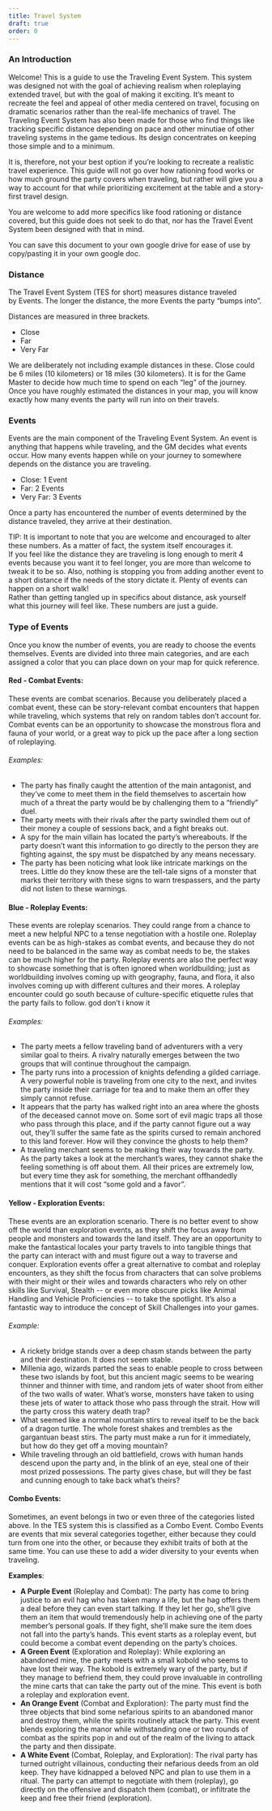 ```yaml
---
title: Travel System
draft: true
order: 0
---
```



### An Introduction

Welcome! This is a guide to use the Traveling Event System. This system was designed not with the goal of achieving realism when roleplaying extended travel, but with the goal of making it exciting. It’s meant to recreate the feel and appeal of other media centered on travel, focusing on dramatic scenarios rather than the real-life mechanics of travel. The Traveling Event System has also been made for those who find things like tracking specific distance depending on pace and other minutiae of other traveling systems in the game tedious. Its design concentrates on keeping those simple and to a minimum.

It is, therefore, not your best option if you’re looking to recreate a realistic travel experience. This guide will not go over how rationing food works or how much ground the party covers when traveling, but rather will give you a way to account for that while prioritizing excitement at the table and a story-first travel design.

You are welcome to add more specifics like food rationing or distance covered, but this guide does not seek to do that, nor has the Travel Event System been designed with that in mind.

You can save this document to your own google drive for ease of use by copy/pasting it in your own google doc.

### Distance

The Travel Event System (TES for short) measures distance traveled by Events. The longer the distance, the more Events the party “bumps into”.

Distances are measured in three brackets.

- Close
- Far
- Very Far

We are deliberately not including example distances in these. Close could be 6 miles (10 kilometers) or 18 miles (30 kilometers). It is for the Game Master to decide how much time to spend on each “leg” of the journey. Once you have roughly estimated the distances in your map, you will know exactly how many events the party will run into on their travels.

### Events

Events are the main component of the Traveling Event System. An event is anything that happens while traveling, and the GM decides what events occur. How many events happen while on your journey to somewhere depends on the distance you are traveling.

- Close: 1 Event
- Far: 2 Events
- Very Far: 3 Events

Once a party has encountered the number of events determined by the distance traveled, they arrive at their destination.

TIP: It is important to note that you are welcome and encouraged to alter these numbers. As a matter of fact, the system itself encourages it.  
If you feel like the distance they are traveling is long enough to merit 4 events because you want it to feel longer, you are more than welcome to tweak it to be so. Also, nothing is stopping you from adding another event to a short distance if the needs of the story dictate it. Plenty of events can happen on a short walk!  
Rather than getting tangled up in specifics about distance, ask yourself what this journey will feel like. These numbers are just a guide.

### Type of Events

Once you know the number of events, you are ready to choose the events themselves. Events are divided into three main categories, and are each assigned a color that you can place down on your map for quick reference.

#### Red - Combat Events:

These events are combat scenarios. Because you deliberately placed a combat event, these can be story-relevant combat encounters that happen while traveling, which systems that rely on random tables don’t account for. Combat events can be an opportunity to showcase the monstrous flora and fauna of your world, or a great way to pick up the pace after a long section of roleplaying.

###### Examples:

- The party has finally caught the attention of the main antagonist, and they’ve come to meet them in the field themselves to ascertain how much of a threat the party would be by challenging them to a “friendly” duel.
- The party meets with their rivals after the party swindled them out of their money a couple of sessions back, and a fight breaks out.
- A spy for the main villain has located the party’s whereabouts. If the party doesn’t want this information to go directly to the person they are fighting against, the spy must be dispatched by any means necessary.
- The party has been noticing what look like intricate markings on the trees. Little do they know these are the tell-tale signs of a monster that marks their territory with these signs to warn trespassers, and the party did not listen to these warnings.

#### Blue - Roleplay Events:

These events are roleplay scenarios. They could range from a chance to meet a new helpful NPC to a tense negotiation with a hostile one. Roleplay events can be as high-stakes as combat events, and because they do not need to be balanced in the same way as combat needs to be, the stakes can be much higher for the party. Roleplay events are also the perfect way to showcase something that is often ignored when worldbuilding; just as worldbuilding involves coming up with geography, fauna, and flora, it also involves coming up with different cultures and their mores. A roleplay encounter could go south because of culture-specific etiquette rules that the party fails to follow. god don’t i know it

###### Examples:

- The party meets a fellow traveling band of adventurers with a very similar goal to theirs. A rivalry naturally emerges between the two groups that will continue throughout the campaign.
- The party runs into a procession of knights defending a gilded carriage. A very powerful noble is traveling from one city to the next, and invites the party inside their carriage for tea and to make them an offer they simply cannot refuse.
- It appears that the party has walked right into an area where the ghosts of the deceased cannot move on. Some sort of evil magic traps all those who pass through this place, and if the party cannot figure out a way out, they’ll suffer the same fate as the spirits cursed to remain anchored to this land forever. How will they convince the ghosts to help them?
- A traveling merchant seems to be making their way towards the party. As the party takes a look at the merchant’s wares, they cannot shake the feeling something is off about them. All their prices are extremely low, but every time they ask for something, the merchant offhandedly mentions that it will cost “some gold and a favor”.

#### Yellow - Exploration Events:

These events are an exploration scenario. There is no better event to show off the world than exploration events, as they shift the focus away from people and monsters and towards the land itself. They are an opportunity to make the fantastical locales your party travels to into tangible things that the party can interact with and must figure out a way to traverse and conquer. Exploration events offer a great alternative to combat and roleplay encounters, as they shift the focus from characters that can solve problems with their might or their wiles and towards characters who rely on other skills like Survival, Stealth -- or even more obscure picks like Animal Handling and Vehicle Proficiencies -- to take the spotlight. It’s also a fantastic way to introduce the concept of Skill Challenges into your games.

###### Example:

- A rickety bridge stands over a deep chasm stands between the party and their destination. It does not seem stable.
- Millenia ago, wizards parted the seas to enable people to cross between these two islands by foot, but this ancient magic seems to be wearing thinner and thinner with time, and random jets of water shoot from either of the two walls of water. What’s worse, monsters have taken to using these jets of water to attack those who pass through the strait. How will the party cross this watery death trap?
- What seemed like a normal mountain stirs to reveal itself to be the back of a dragon turtle. The whole forest shakes and trembles as the gargantuan beast stirs. The party must make a run for it immediately, but how do they get off a moving mountain?
- While traveling through an old battlefield, crows with human hands descend upon the party and, in the blink of an eye, steal one of their most prized possessions. The party gives chase, but will they be fast and cunning enough to take back what’s theirs?

#### Combo Events:

Sometimes, an event belongs in two or even three of the categories listed above. In the TES system this is classified as a Combo Event. Combo Events are events that mix several categories together, either because they could turn from one into the other, or because they exhibit traits of both at the same time. You can use these to add a wider diversity to your events when traveling.

**Examples**:

- **A Purple Event** (Roleplay and Combat): The party has come to bring justice to an evil hag who has taken many a life, but the hag offers them a deal before they can even start talking. If they let her go, she’ll give them an item that would tremendously help in achieving one of the party member’s personal goals. If they fight, she’ll make sure the item does not fall into the party’s hands. This event starts as a roleplay event, but could become a combat event depending on the party’s choices.
- **A Green Event** (Exploration and Roleplay): While exploring an abandoned mine, the party meets with a small kobold who seems to have lost their way. The kobold is extremely wary of the party, but if they manage to befriend them, they could prove invaluable in controlling the mine carts that can take the party out of the mine. This event is both a roleplay and exploration event.
- **An Orange Event** (Combat and Exploration): The party must find the three objects that bind some nefarious spirits to an abandoned manor and destroy them, while the spirits routinely attack the party. This event blends exploring the manor while withstanding one or two rounds of combat as the spirits pop in and out of the realm of the living to attack the party and then dissipate.
- **A White Event** (Combat, Roleplay, and Exploration): The rival party has turned outright villainous, conducting their nefarious deeds from an old keep. They have kidnapped a beloved NPC and plan to use them in a ritual. The party can attempt to negotiate with them (roleplay), go directly on the offensive and dispatch them (combat), or infiltrate the keep and free their friend (exploration).